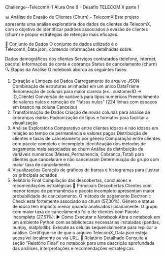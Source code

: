 Challenge--TelecomX-1
Alura One 8 - Desafio TELECOM X parte 1

📊 Análise de Evasão de Clientes (Churn) – TelecomX
Este projeto apresenta uma análise exploratória dos dados de clientes da TelecomX, com o objetivo de identificar padrões associados à evasão de clientes (churn) e propor estratégias de retenção mais eficazes.

📁 Conjunto de Dados
O conjunto de dados utilizado é o TelecomX_Data.json, contendo informações detalhadas sobre:

Dados demográficos dos clientes
Serviços contratados (telefone, internet, pacote)
Informações de conta e cobrança
Status de cancelamento (churn)
🔍 Etapas da Análise
O notebook aborda as seguintes fases:

1. Extração e Limpeza de Dados
Carregamento do arquivo JSON
Combinação de estruturas aninhadas em um único DataFrame
Renomeação de colunas para maior clareza (ex.: customerID → ID_Cliente)
Conversão de variáveis para tipos numéricos
Preenchimento de valores nulos e remoção de "falsos nulos" (224 linhas com espaços em branco na coluna Cancelou)
2. Transformação de Dados
Criação de novas colunas para análise de cobranças diárias
Padronização de tipos e formatos para facilitar a visualização
3. Análise Exploratória
Comparativo entre clientes idosos e não idosos em relação ao tempo de permanência e valores pagos
Distribuição de clientes e taxas de cancelamento por gênero
Comparação entre clientes com pacote completo e incompleto
Identificação dos métodos de pagamento mais associados ao churn
Análise da distribuição de variáveis numéricas (Meses_Permanencia, Cobranca_Total) para clientes que cancelaram e não cancelaram
Determinação do grupo com maior taxa de cancelamento
4. Visualizações
Geração de gráficos de barras e histogramas para ilustrar os principais achados
5. Relatório Final
Compilação das descobertas, conclusões e recomendações estratégicas
📌 Principais Descobertas
Clientes com menor tempo de permanência e pacote incompleto apresentam maior probabilidade de cancelamento.
O método de pagamento Electronic Check está fortemente associado ao churn (57,30%).
Gênero e status de idoso têm impacto menor quando analisados isoladamente.
O grupo com maior taxa de cancelamento foi o de clientes com Pacote Incompleto (27,51%).
▶️ Como Executar o Notebook
Abra o notebook em um ambiente Python com as bibliotecas necessárias instaladas (pandas, numpy, matplotlib).
Execute as células sequencialmente para replicar a análise.
Certifique-se de que o arquivo TelecomX_Data.json esteja acessível localmente ou via URL.
📄 Relatório Detalhado
Consulte a seção "Relatório Final" no notebook para uma descrição aprofundada das análises, interpretações e recomendações estratégicas.

